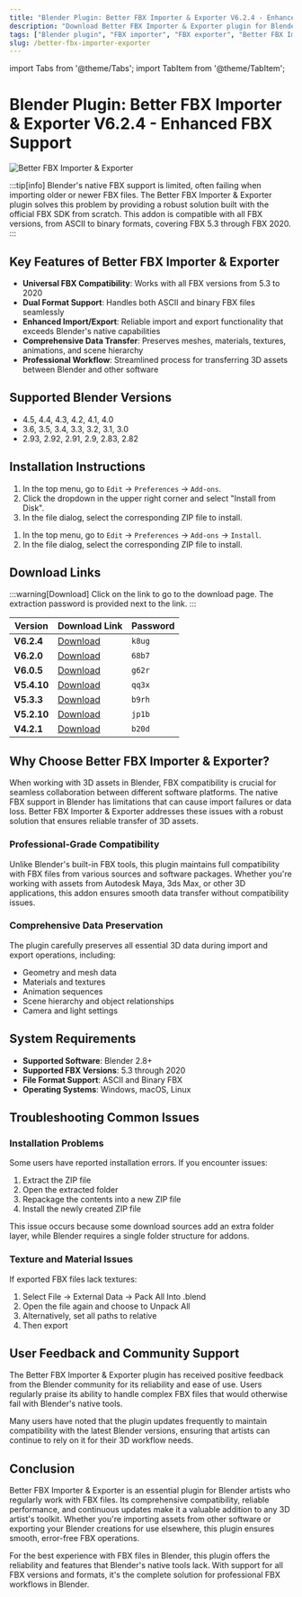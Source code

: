 ```yaml
---
title: "Blender Plugin: Better FBX Importer & Exporter V6.2.4 - Enhanced FBX Support"
description: "Download Better FBX Importer & Exporter plugin for Blender. Import and export FBX files with full compatibility for all versions from 5.3 to 2020. Works with Blender 2.8+."
tags: ["Blender plugin", "FBX importer", "FBX exporter", "Better FBX Importer & Exporter", "Blender FBX", "3D model import", "3D model export", "Blender addon"]
slug: /better-fbx-importer-exporter
---
```


import Tabs from '@theme/Tabs';
import TabItem from '@theme/TabItem';

# Blender Plugin: Better FBX Importer & Exporter V6.2.4 - Enhanced FBX Support

![Better FBX Importer & Exporter](https://www.gfxcamp.com/wp-content/uploads/2021/04/Better-FBX-Importer-Exporter.jpg)

:::tip[info]
Blender's native FBX support is limited, often failing when importing older or newer FBX files. The Better FBX Importer & Exporter plugin solves this problem by providing a robust solution built with the official FBX SDK from scratch. This addon is compatible with all FBX versions, from ASCII to binary formats, covering FBX 5.3 through FBX 2020.
:::

## Key Features of Better FBX Importer & Exporter

- **Universal FBX Compatibility**: Works with all FBX versions from 5.3 to 2020
- **Dual Format Support**: Handles both ASCII and binary FBX files seamlessly
- **Enhanced Import/Export**: Reliable import and export functionality that exceeds Blender's native capabilities
- **Comprehensive Data Transfer**: Preserves meshes, materials, textures, animations, and scene hierarchy
- **Professional Workflow**: Streamlined process for transferring 3D assets between Blender and other software

## Supported Blender Versions

- 4.5, 4.4, 4.3, 4.2, 4.1, 4.0
- 3.6, 3.5, 3.4, 3.3, 3.2, 3.1, 3.0
- 2.93, 2.92, 2.91, 2.9, 2.83, 2.82

## Installation Instructions

<Tabs>
  <TabItem value="blender-4.1+" label="Blender 4.1 and Later">
    <ol>
      <li>In the top menu, go to <code>Edit</code> → <code>Preferences</code> → <code>Add-ons</code>.</li>
      <li>Click the dropdown in the upper right corner and select "Install from Disk".</li>
      <li>In the file dialog, select the corresponding ZIP file to install.</li>
    </ol>
  </TabItem>
  <TabItem value="blender-4.0-" label="Blender 4.0 and Earlier" default>
    <ol>
      <li>In the top menu, go to <code>Edit</code> → <code>Preferences</code> → <code>Add-ons</code> → <code>Install</code>.</li>
      <li>In the file dialog, select the corresponding ZIP file to install.</li>
    </ol>
  </TabItem>
</Tabs>

## Download Links

:::warning[Download]
Click on the link to go to the download page. The extraction password is provided next to the link.
:::

| Version | Download Link | Password |
|---|---|---|
| **V6.2.4** | [Download](https://pan.baidu.com/s/13-MyHllA-PNx1gaMeJ5TVg?pwd=k8ug) | `k8ug` |
| **V6.2.0** | [Download](https://pan.baidu.com/s/1bLsTn74DzMqMT7Cnqm-4lA?pwd=68b7) | `68b7` |
| **V6.0.5** | [Download](https://pan.baidu.com/s/1eKv8Vo-HBkZ3AMSk2n6Cqg?pwd=g62r) | `g62r` |
| **V5.4.10** | [Download](https://pan.baidu.com/s/1989R_GwQ1vRnxIHJakaUyw?pwd=qq3x) | `qq3x` |
| **V5.3.3** | [Download](https://pan.baidu.com/s/1_i8iGDZRJJNHsHepiElqrQ?pwd=b9rh) | `b9rh` |
| **V5.2.10** | [Download](https://pan.baidu.com/s/1Cvsgz807PBoSQMDI3PlutA?pwd=jp1b) | `jp1b` |
| **V4.2.1** | [Download](https://pan.baidu.com/s/1L1MyJr3vIXQr122zH1-ubw) | `b20d` |

## Why Choose Better FBX Importer & Exporter?

When working with 3D assets in Blender, FBX compatibility is crucial for seamless collaboration between different software platforms. The native FBX support in Blender has limitations that can cause import failures or data loss. Better FBX Importer & Exporter addresses these issues with a robust solution that ensures reliable transfer of 3D assets.

### Professional-Grade Compatibility

Unlike Blender's built-in FBX tools, this plugin maintains full compatibility with FBX files from various sources and software packages. Whether you're working with assets from Autodesk Maya, 3ds Max, or other 3D applications, this addon ensures smooth data transfer without compatibility issues.

### Comprehensive Data Preservation

The plugin carefully preserves all essential 3D data during import and export operations, including:
- Geometry and mesh data
- Materials and textures
- Animation sequences
- Scene hierarchy and object relationships
- Camera and light settings

## System Requirements

- **Supported Software**: Blender 2.8+
- **Supported FBX Versions**: 5.3 through 2020
- **File Format Support**: ASCII and Binary FBX
- **Operating Systems**: Windows, macOS, Linux

## Troubleshooting Common Issues

### Installation Problems
Some users have reported installation errors. If you encounter issues:
1. Extract the ZIP file
2. Open the extracted folder
3. Repackage the contents into a new ZIP file
4. Install the newly created ZIP file

This issue occurs because some download sources add an extra folder layer, while Blender requires a single folder structure for addons.

### Texture and Material Issues
If exported FBX files lack textures:
1. Select File → External Data → Pack All Into .blend
2. Open the file again and choose to Unpack All
3. Alternatively, set all paths to relative
4. Then export

## User Feedback and Community Support

The Better FBX Importer & Exporter plugin has received positive feedback from the Blender community for its reliability and ease of use. Users regularly praise its ability to handle complex FBX files that would otherwise fail with Blender's native tools.

Many users have noted that the plugin updates frequently to maintain compatibility with the latest Blender versions, ensuring that artists can continue to rely on it for their 3D workflow needs.

## Conclusion

Better FBX Importer & Exporter is an essential plugin for Blender artists who regularly work with FBX files. Its comprehensive compatibility, reliable performance, and continuous updates make it a valuable addition to any 3D artist's toolkit. Whether you're importing assets from other software or exporting your Blender creations for use elsewhere, this plugin ensures smooth, error-free FBX operations.

For the best experience with FBX files in Blender, this plugin offers the reliability and features that Blender's native tools lack. With support for all FBX versions and formats, it's the complete solution for professional FBX workflows in Blender.